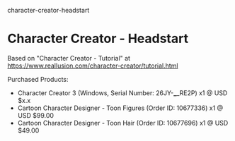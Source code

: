 character-creator-headstart
# Character Creator - Headstart

Based on "Character Creator - Tutorial" at https://www.reallusion.com/character-creator/tutorial.html

Purchased Products:

- Character Creator 3 (Windows, Serial Number: 26JY-****_****_RE2P) x1 @ USD $x.x
- Cartoon Character Designer - Toon Figures (Order ID: 10677336) x1 @ USD $99.00
- Cartoon Character Designer - Toon Hair (Order ID: 10677696) x1 @ USD $49.00

